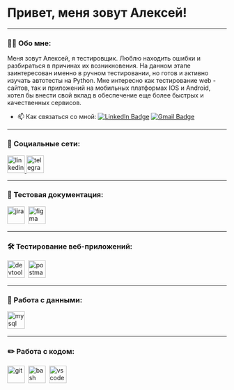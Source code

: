 # Привет, меня зовут Алексей!

---

### 👨‍💻 Обо мне:

Меня зовут Алексей, я тестировщик. Люблю находить ошибки и разбираться в причинах их возникновения. На данном этапе заинтересован именно в ручном тестировании, но готов и активно изучать автотесты на Python. 
Мне интересно как тестирование web - сайтов, так и приложений на мобильных платформах IOS и Android, хотел бы внести свой вклад в обеспечение еще более быстрых и качественных сервисов.

- 📫 Как связаться со мной: [![LinkedIn Badge](https://img.shields.io/badge/-@alexey-galtsev-0a2203294-blue?style=flat&logo=LinkedIn&logoColor=white)](https://www.linkedin.com/in/alexey-galtsev-0a2203294/) [![Gmail Badge](https://img.shields.io/badge/-Gmail-red?style=flat&logo=Gmail&logoColor=white)](mailto:alexei.galtsev@gmail.com)

---
### 🤝 Социальные сети:

  <div id="badges">
    <a href="https://www.linkedin.com/in/alexey-galtsev-0a2203294/" target="_blank">
      <img src="https://cdn-icons-png.flaticon.com/512/2504/2504799.png" width="40" height="40" alt="linkedin" />
    </a>
    <a href="https://t.me/Alex25811" target="_blank">
      <img src="https://cdn-icons-png.flaticon.com/512/2111/2111646.png" width="40" height="40" alt="telegram" />
    </a>
  </div>

---

### 📁 Тестовая документация:

<div>
  <img src="https://cdn.jsdelivr.net/gh/devicons/devicon/icons/jira/jira-original.svg" title="jira" alt="jira" width="40" height="40"/>&nbsp
  <img src="https://cdn.jsdelivr.net/gh/devicons/devicon/icons/figma/figma-original.svg" title="figma" alt="figma" width="40" height="40"/>&nbsp
</div>

---

### 🛠 Тестирование веб-приложений:

<div>
  <img src="https://d33wubrfki0l68.cloudfront.net/38b5c953a4667366685d55db55d057c86db1fc54/a0fdc/static/acae6b24d940347661ca901ea07f47c1/chrome-dev-logo-icon.png" title="devtools" alt="devtools" width="40" height="40"/>&nbsp
  <img src="https://seeklogo.com/images/P/postman-logo-0087CA0D15-seeklogo.com.png" title="postman" alt="postman" width="40" height="40"/>&nbsp
</div>

---

### 💾 Работа с данными:

<div>
  <img src="https://cdn.jsdelivr.net/gh/devicons/devicon/icons/mysql/mysql-original.svg" title="mysql" alt="mysql" width="40" height="40"/>&nbsp
</div>

---

### ✏️ Работа с кодом:

<div>
  <img src="https://cdn.jsdelivr.net/gh/devicons/devicon/icons/git/git-original.svg" title="git" alt="git" width="40" height="40"/>&nbsp
  <img src="https://upload.wikimedia.org/wikipedia/commons/thumb/4/4b/Bash_Logo_Colored.svg/1024px-Bash_Logo_Colored.svg.png?20180723054350" title="bash" alt="bash" width="40" height="40"/>&nbsp
  <img src="https://cdn.jsdelivr.net/gh/devicons/devicon/icons/vscode/vscode-original.svg" title="vscode" alt="vscode" width="40" height="40"/>&nbsp
  
</div>